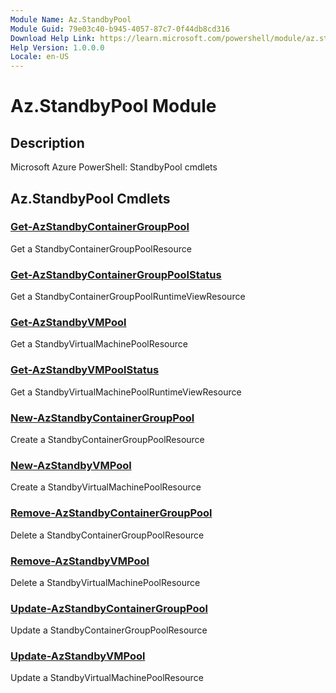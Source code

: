 ```yaml
---
Module Name: Az.StandbyPool
Module Guid: 79e03c40-b945-4057-87c7-0f44db8cd316
Download Help Link: https://learn.microsoft.com/powershell/module/az.standbypool
Help Version: 1.0.0.0
Locale: en-US
---
```


# Az.StandbyPool Module
## Description
Microsoft Azure PowerShell: StandbyPool cmdlets

## Az.StandbyPool Cmdlets
### [Get-AzStandbyContainerGroupPool](Get-AzStandbyContainerGroupPool.md)
Get a StandbyContainerGroupPoolResource

### [Get-AzStandbyContainerGroupPoolStatus](Get-AzStandbyContainerGroupPoolStatus.md)
Get a StandbyContainerGroupPoolRuntimeViewResource

### [Get-AzStandbyVMPool](Get-AzStandbyVMPool.md)
Get a StandbyVirtualMachinePoolResource

### [Get-AzStandbyVMPoolStatus](Get-AzStandbyVMPoolStatus.md)
Get a StandbyVirtualMachinePoolRuntimeViewResource

### [New-AzStandbyContainerGroupPool](New-AzStandbyContainerGroupPool.md)
Create a StandbyContainerGroupPoolResource

### [New-AzStandbyVMPool](New-AzStandbyVMPool.md)
Create a StandbyVirtualMachinePoolResource

### [Remove-AzStandbyContainerGroupPool](Remove-AzStandbyContainerGroupPool.md)
Delete a StandbyContainerGroupPoolResource

### [Remove-AzStandbyVMPool](Remove-AzStandbyVMPool.md)
Delete a StandbyVirtualMachinePoolResource

### [Update-AzStandbyContainerGroupPool](Update-AzStandbyContainerGroupPool.md)
Update a StandbyContainerGroupPoolResource

### [Update-AzStandbyVMPool](Update-AzStandbyVMPool.md)
Update a StandbyVirtualMachinePoolResource

